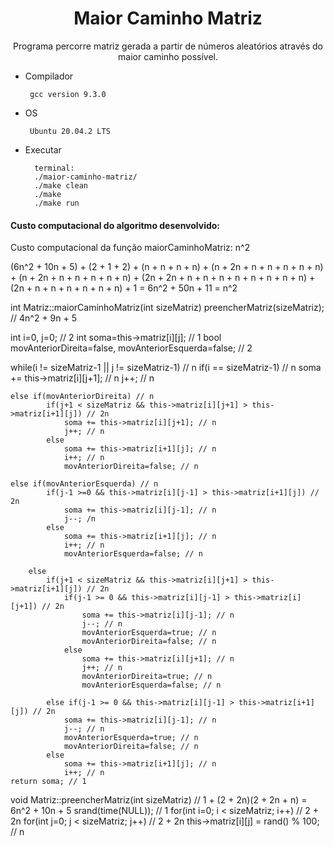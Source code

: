 <h1 align="center">Maior Caminho Matriz</h1>

<p align="center">Programa percorre matriz gerada a partir de números aleatórios através do maior caminho possível.</p>

- Compilador
                
       gcc version 9.3.0
- OS
       
       Ubuntu 20.04.2 LTS

- Executar
 
        terminal:
        ./maior-caminho-matriz/
        ./make clean
        ./make
        ./make run

<h4>Custo computacional do algoritmo desenvolvido:</h4>

Custo computacional da função maiorCaminhoMatriz: n^2

(6n^2 + 10n + 5) + (2 + 1 + 2) + (n + n + n + n) + (n + 2n + n + n + n + n + n) + (n + 2n + n + n + n + n + n) + (2n + 2n + n + n + n + n + n + n + n + n) + (2n + n + n + n + n + n + n) + 1 = 6n^2 + 50n + 11 = n^2

int Matriz::maiorCaminhoMatriz(int sizeMatriz)
	preencherMatriz(sizeMatriz); // 4n^2 + 9n + 5
	
  int i=0, j=0; // 2
	int soma=this->matriz[i][j]; // 1
	bool movAnteriorDireita=false, movAnteriorEsquerda=false; // 2
	
  while(i != sizeMatriz-1 || j != sizeMatriz-1) // n
    if(i == sizeMatriz-1) // n 
			soma += this->matriz[i][j+1]; // n
			j++; // n
		
    else if(movAnteriorDireita) // n
			if(j+1 < sizeMatriz && this->matriz[i][j+1] > this->matriz[i+1][j]) // 2n
				soma += this->matriz[i][j+1]; // n
				j++; // n
			else
				soma += this->matriz[i+1][j]; // n
				i++; // n
				movAnteriorDireita=false; // n
		
    else if(movAnteriorEsquerda) // n
			if(j-1 >=0 && this->matriz[i][j-1] > this->matriz[i+1][j]) // 2n
				soma += this->matriz[i][j-1]; // n
				j--; /n
			else
				soma += this->matriz[i+1][j]; // n
				i++; // n
				movAnteriorEsquerda=false; // n
        
		else
			if(j+1 < sizeMatriz && this->matriz[i][j+1] > this->matriz[i+1][j]) // 2n
				if(j-1 >= 0 && this->matriz[i][j-1] > this->matriz[i][j+1]) // 2n
					soma += this->matriz[i][j-1]; // n
					j--; // n
					movAnteriorEsquerda=true; // n
					movAnteriorDireita=false; // n
				else
					soma += this->matriz[i][j+1]; // n
					j++; // n
					movAnteriorDireita=true; // n
					movAnteriorEsquerda=false; // n
          
			else if(j-1 >= 0 && this->matriz[i][j-1] > this->matriz[i+1][j]) // 2n
				soma += this->matriz[i][j-1]; // n
				j--; // n
				movAnteriorEsquerda=true; // n
				movAnteriorDireita=false; // n
			else
				soma += this->matriz[i+1][j]; // n
				i++; // n
	return soma; // 1

void Matriz::preencherMatriz(int sizeMatriz) // 1 + (2 + 2n)(2 + 2n + n) = 6n^2 + 10n + 5
	srand(time(NULL)); // 1
	for(int i=0; i < sizeMatriz; i++) // 2 + 2n
		for(int j=0; j < sizeMatriz; j++) // 2 + 2n
			this->matriz[i][j] = rand() % 100; // n
